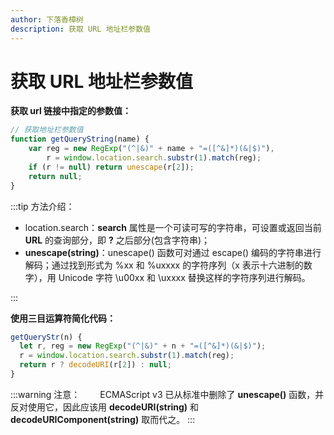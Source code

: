 ```yaml
---
author: 下落香樟树
description: 获取 URL 地址栏参数值
---
```


# 获取 URL 地址栏参数值

**获取 url 链接中指定的参数值：**

```javascript title="代码示例"
// 获取地址栏参数值
function getQueryString(name) {
	var reg = new RegExp("(^|&)" + name + "=([^&]*)(&|$)"),
		r = window.location.search.substr(1).match(reg);
	if (r != null) return unescape(r[2]);
	return null;
}
```

:::tip 方法介绍：

-   location.search：**search** 属性是一个可读可写的字符串，可设置或返回当前 **URL** 的查询部分，即 **?** 之后部分(包含字符串)；
-   **unescape(string)**：unescape() 函数可对通过 escape() 编码的字符串进行解码；通过找到形式为 %xx 和 %uxxxx 的字符序列（x 表示十六进制的数字），用 Unicode 字符 \u00xx 和 \uxxxx 替换这样的字符序列进行解码。

:::

**使用三目运算符简化代码：**

```javascript title="代码示例"
getQueryStr(n) {
  let r, reg = new RegExp("(^|&)" + n + "=([^&]*)(&|$)");
  r = window.location.search.substr(1).match(reg);
  return r ? decodeURI(r[2]) : null;
}
```

:::warning 注意：
&emsp;&emsp;ECMAScript v3 已从标准中删除了 **unescape()** 函数，并反对使用它，因此应该用 **decodeURI(string)** 和 **decodeURIComponent(string)** 取而代之。
:::
